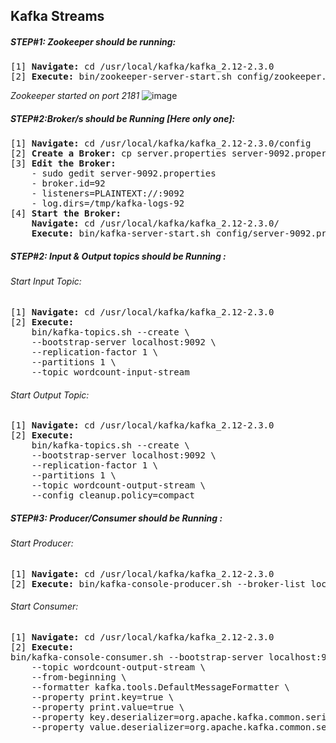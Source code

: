 ## Kafka Streams


##### STEP#1: Zookeeper should be running:
<pre>
[1] <b>Navigate:</b> cd /usr/local/kafka/kafka_2.12-2.3.0
[2] <b>Execute:</b> bin/zookeeper-server-start.sh config/zookeeper.properties 
</pre>
*Zookeeper started on port 2181*
![image](https://user-images.githubusercontent.com/45539698/66250650-2892d200-e763-11e9-9a29-2255515a6c16.png)


##### STEP#2:Broker/s should be Running [Here only one]:
<pre>
[1] <b>Navigate:</b> cd /usr/local/kafka/kafka_2.12-2.3.0/config
[2] <b>Create a Broker:</b> cp server.properties server-9092.properties
[3] <b>Edit the Broker:</b>
    - sudo gedit server-9092.properties
    - broker.id=92
    - listeners=PLAINTEXT://:9092
    - log.dirs=/tmp/kafka-logs-92   
[4] <b>Start the Broker:</b>  
    <b>Navigate:</b> cd /usr/local/kafka/kafka_2.12-2.3.0/
    <b>Execute:</b> bin/kafka-server-start.sh config/server-9092.properties 
</pre>
  
##### STEP#2: Input & Output topics should be Running :
###### Start Input Topic:
<pre>
[1] <b>Navigate:</b> cd /usr/local/kafka/kafka_2.12-2.3.0
[2] <b>Execute:</b> 
    bin/kafka-topics.sh --create \
    --bootstrap-server localhost:9092 \
    --replication-factor 1 \
    --partitions 1 \
    --topic wordcount-input-stream
</pre>

###### Start Output Topic:
<pre>
[1] <b>Navigate:</b> cd /usr/local/kafka/kafka_2.12-2.3.0
[2] <b>Execute:</b>
    bin/kafka-topics.sh --create \
    --bootstrap-server localhost:9092 \
    --replication-factor 1 \
    --partitions 1 \
    --topic wordcount-output-stream \
    --config cleanup.policy=compact
</pre>

##### STEP#3: Producer/Consumer should be Running :
###### Start Producer:
<pre>
[1] <b>Navigate:</b> cd /usr/local/kafka/kafka_2.12-2.3.0
[2] <b>Execute:</b> bin/kafka-console-producer.sh --broker-list localhost:9092 --topic wordcount-input-stream
</pre>
###### Start Consumer:

<pre>
[1] <b>Navigate:</b> cd /usr/local/kafka/kafka_2.12-2.3.0
[2] <b>Execute:</b> 
bin/kafka-console-consumer.sh --bootstrap-server localhost:9092 \
    --topic wordcount-output-stream \
    --from-beginning \
    --formatter kafka.tools.DefaultMessageFormatter \
    --property print.key=true \
    --property print.value=true \
    --property key.deserializer=org.apache.kafka.common.serialization.StringDeserializer \
    --property value.deserializer=org.apache.kafka.common.serialization.LongDeserializer
	       
</pre>



    
